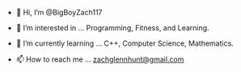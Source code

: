- 👋 Hi, I’m @BigBoyZach117

- 👀 I’m interested in ...
Programming, Fitness, and Learning.

- 🌱 I’m currently learning ...
C++, Computer Science, Mathematics.

- 📫 How to reach me ... 
zachglennhunt@gmail.com

<!---
BigBoyZach117/BigBoyZach117 is a ✨ special ✨ repository because its `README.md` (this file) appears on your GitHub profile.
You can click the Preview link to take a look at your changes.
--->

